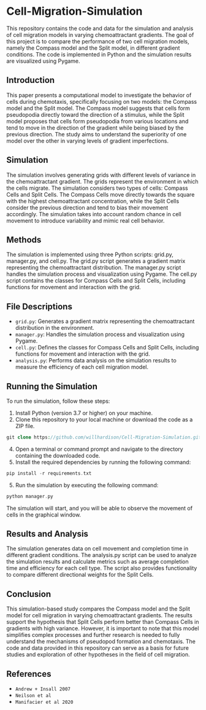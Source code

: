# Cell-Migration-Simulation

This repository contains the code and data for the simulation and analysis of cell migration models in varying chemoattractant gradients. The goal of this project is to compare the performance of two cell migration models, namely the Compass model and the Split model, in different gradient conditions. The code is implemented in Python and the simulation results are visualized using Pygame.

## Introduction
This paper presents a computational model to investigate the behavior of cells during chemotaxis, specifically focusing on two models: the Compass model and the Split model. The Compass model suggests that cells form pseudopodia directly toward the direction of a stimulus, while the Split model proposes that cells form pseudopodia from various locations and tend to move in the direction of the gradient while being biased by the previous direction. The study aims to understand the superiority of one model over the other in varying levels of gradient imperfections.

## Simulation
The simulation involves generating grids with different levels of variance in the chemoattractant gradient. The grids represent the environment in which the cells migrate. The simulation considers two types of cells: Compass Cells and Split Cells. The Compass Cells move directly towards the square with the highest chemoattractant concentration, while the Split Cells consider the previous direction and tend to bias their movement accordingly. The simulation takes into account random chance in cell movement to introduce variability and mimic real cell behavior.

## Methods
The simulation is implemented using three Python scripts: grid.py, manager.py, and cell.py. The grid.py script generates a gradient matrix representing the chemoattractant distribution. The manager.py script handles the simulation process and visualization using Pygame. The cell.py script contains the classes for Compass Cells and Split Cells, including functions for movement and interaction with the grid.

## File Descriptions

- `grid.py`: Generates a gradient matrix representing the chemoattractant distribution in the environment.
- `manager.py`: Handles the simulation process and visualization using Pygame.
- `cell.py`: Defines the classes for Compass Cells and Split Cells, including functions for movement and interaction with the grid.
- `analysis.py`: Performs data analysis on the simulation results to measure the efficiency of each cell migration model.

## Running the Simulation
To run the simulation, follow these steps:

1. Install Python (version 3.7 or higher) on your machine.
2. Clone this repository to your local machine or download the code as a ZIP file.
```php
git clone https://github.com/willhardison/Cell-Migration-Simulation.git
```
4. Open a terminal or command prompt and navigate to the directory containing the downloaded code.
5. Install the required dependencies by running the following command:
```php
pip install -r requirements.txt
```
5. Run the simulation by executing the following command:

```php
python manager.py
```

The simulation will start, and you will be able to observe the movement of cells in the graphical window.

## Results and Analysis
The simulation generates data on cell movement and completion time in different gradient conditions. The analysis.py script can be used to analyze the simulation results and calculate metrics such as average completion time and efficiency for each cell type. The script also provides functionality to compare different directional weights for the Split Cells.

## Conclusion
This simulation-based study compares the Compass model and the Split model for cell migration in varying chemoattractant gradients. The results support the hypothesis that Split Cells perform better than Compass Cells in gradients with high variance. However, it is important to note that this model simplifies complex processes and further research is needed to fully understand the mechanisms of pseudopod formation and chemotaxis. The code and data provided in this repository can serve as a basis for future studies and exploration of other hypotheses in the field of cell migration.

## References
- `Andrew + Insall 2007`
- `Neilson et al`
- `Manifacier et al 2020`
